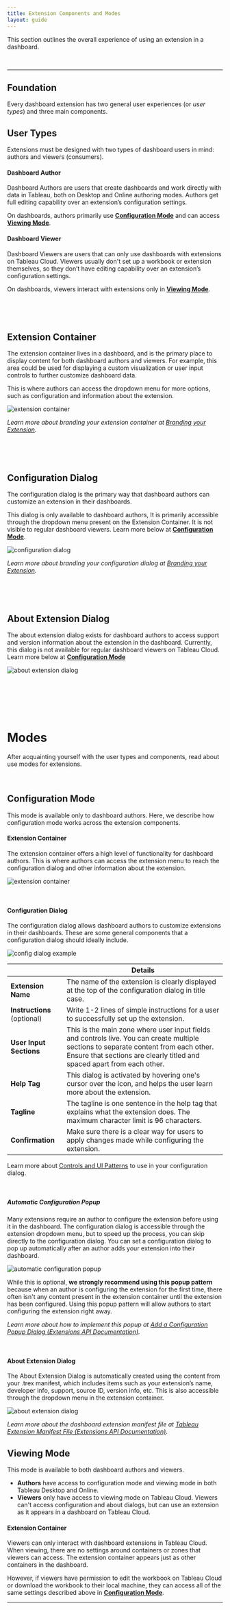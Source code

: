 ```yaml
---
title: Extension Components and Modes
layout: guide
---
```



This section outlines the overall experience of using an extension in a dashboard.


<!---
#### Foundation
Every dashboard extension has two general user experiences and three main components. 

* [User Types](#user-types)
* [Extension Container](#extension-container)
* [Configuration Dialog](#configuration-dialog)
* [About Extension Dialog](#about-extension-dialog)

#### Modes
After acquainting yourself with the user types and components, read about use modes for extensions.

* [Configuration Mode](#configuration-mode)
* [Viewing Mode](#viewing-mode)

-->
&nbsp;

---
## Foundation

Every dashboard extension has two general user experiences (or *user types*) and three main components. 


## User Types

Extensions must be designed with two types of dashboard users in mind: authors and viewers (consumers). 

#### Dashboard Author

Dashboard Authors are users that create dashboards and work directly with data in Tableau, both on Desktop and Online authoring modes. Authors get full editing capability over an extension’s configuration settings. 

On dashboards, authors primarily use **[Configuration Mode](#configuration-mode)** and can access **[Viewing Mode](#viewing-mode)**.
  
#### Dashboard Viewer

Dashboard Viewers are users that can only use dashboards with extensions on Tableau Cloud. Viewers usually don't set up a workbook or extension themselves, so they don’t have editing capability over an extension’s configuration settings.

On dashboards, viewers interact with extensions only in **[Viewing Mode](#viewing-mode)**. 

&nbsp;

&nbsp;


## Extension Container

The extension container lives in a dashboard, and is the primary place to display content for both dashboard authors and viewers. For example, this area could be used for displaying a custom visualization or user input controls to further customize dashboard data. 

This is where authors can access the dropdown menu for more options, such as configuration and information about the extension.

![extension container](./imgs/2-chrome_menu.png)

*Learn more about branding your extension container at [Branding your Extension](../Style_Guidelines/ux_branding#extension-container).*

&nbsp;

&nbsp;

## Configuration Dialog
The configuration dialog is the primary way that dashboard authors can customize an extension in their dashboards. 

This dialog is only available to dashboard authors, It is primarily accessible through the dropdown menu present on the Extension Container. It is not visible to regular dashboard viewers. Learn more below at **[Configuration Mode](#configuration-mode)**.

![configuration dialog](./imgs/2-config_dialog.png)

*Learn more about branding your configuration dialog at [Branding your Extension](../Style_Guidelines/ux_branding#configuration-dialog).*

&nbsp;

&nbsp;


## About Extension Dialog

The about extension dialog exists for dashboard authors to access support and version information about the extension in the dashboard. Currently, this dialog is not available for regular dashboard viewers on Tableau Cloud. Learn more below at **[Configuration Mode](#configuration-mode)**

![about extension dialog](./imgs/2-about_dialog.png)

&nbsp;

&nbsp;

&nbsp;


# Modes
After acquainting yourself with the user types and components, read about use modes for extensions.

&nbsp;

## Configuration Mode
This mode is available only to dashboard authors. Here, we describe how configuration mode works across the extension components.

#### Extension Container
The extension container offers a high level of functionality for dashboard authors. This is where authors can access the extension menu to reach the configuration dialog and other information about the extension.

![extension container](./imgs/2-chrome_menu_annotated.png)

&nbsp;

#### Configuration Dialog
The configuration dialog allows dashboard authors to customize extensions in their dashboards. These are some general components that a configuration dialog should ideally include.

![config dialog example](./imgs/2-config_dialog_annotated.png)

|     | Details |
| --- | ------- |
| **Extension Name** | The name of the extension is clearly displayed at the top of the configuration dialog in title case. |
| **Instructions** (optional) | Write 1-2 lines of simple instructions for a user to successfully set up the extension. |
| **User Input Sections** | This is the main zone where user input fields and controls live. You can create multiple sections to separate content from each other. Ensure that sections are clearly titled and spaced apart from each other. |
| **Help Tag** | This dialog is activated by hovering one's cursor over the icon, and helps the user learn more about the extension.|
| **Tagline**  | The tagline is one sentence in the help tag that explains what the extension does. The maximum character limit is 96 characters.|
| **Confirmation** | Make sure there is a clear way for users to apply changes made while configuring the extension. |

Learn more about [Controls and UI Patterns](ux_controls_ui_patterns) to use in your configuration dialog.

&nbsp;

##### Automatic Configuration Popup

Many extensions require an author to configure the extension before using it in the dashboard. The configuration dialog is accessible through the extension dropdown menu, but to speed up the process, you can skip directly to the configuration dialog. You can set a configuration dialog to pop up automatically after an author adds your extension into their dashboard. 

![automatic configuration popup](./imgs/gifs/2-config_popup.gif)

While this is optional, **we strongly recommend using this popup pattern** because when an author is configuring the extension for the first time, there often isn't any content present in the extension container until the extension has been configured. Using this popup pattern will allow authors to start configuring the extension right away.

*Learn more about how to implement this popup at [Add a Configuration Popup Dialog (Extensions API Documentation)](../core/trex_configure).*

&nbsp;

#### About Extension Dialog

The About Extension Dialog is automatically created using the content from your .trex manifest, which includes items such as your extension’s name, developer info, support, source ID, version info, etc. This is also accessible through the dropdown menu in the extension container.

![about extension dialog](./imgs/2-about_dialog_annotated.png)

*Learn more about the dashboard extension manifest file at [Tableau Extension Manifest File (Extensions API Documentation)](../dashext/trex_manifest)*.



## Viewing Mode

This mode is available to both dashboard authors and viewers. 

* **Authors** have access to configuration mode and viewing mode in both Tableau Desktop and Online.
* **Viewers** only have access to viewing mode on Tableau Cloud. Viewers can't access configuration and about dialogs, but can use an extension as it appears in a dashboard on Tableau Cloud.

#### Extension Container

Viewers can only interact with dashboard extensions in Tableau Cloud. When viewing, there are no settings around containers or zones that viewers can access. The extension container appears just as other containers in the dashboard.

However, if viewers have permission to edit the workbook on Tableau Cloud or download the workbook to their local machine, they can access all of the same settings described above in **[Configuration Mode](#configuration-mode)**. 

---

